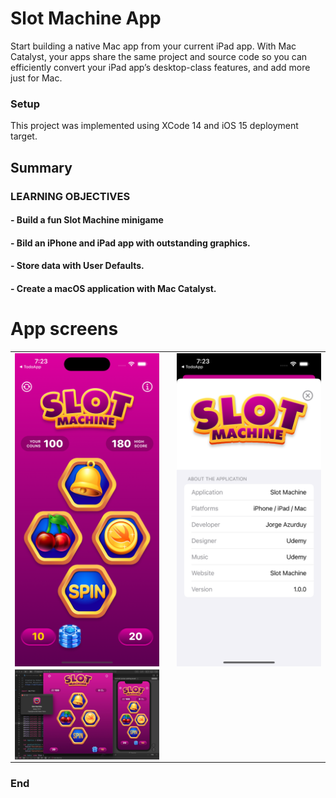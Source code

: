 # Slot Machine App

Start building a native Mac app from your current iPad app.
With Mac Catalyst, your apps share the same project and source code so you can efficiently convert your iPad app’s desktop-class features, and add more just for Mac.


### Setup
This project was implemented using XCode 14 and iOS 15 deployment target.

## Summary

### LEARNING OBJECTIVES

#### - Build a fun Slot Machine minigame

#### - Bild an iPhone and iPad app with outstanding graphics.

#### - Store data with User Defaults.

#### - Create a macOS application with Mac Catalyst.


# App screens

<table style="width:100%; border: 0px solid">
  <tr>
    <td><img src="Screenshots/1.png" alt="drawing" width="400" heigh="867" align="center"/></td>
    <td></td>
    <td><img src="Screenshots/2.png" alt="drawing" width="400" heigh="867" align="center"/></td>
  </tr>
  <tr>
    <td><img src="Screenshots/3.jpg" alt="drawing" width="400" heigh="867" align="center"/></td>
    <td></td>
    <td></td>
  </tr>
</table>

### End
